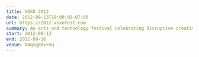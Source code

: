 ```yaml
---
title: XOXO 2012
date: 2012-09-13T19:00:00-07:00
url: https://2012.xoxofest.com
summary: An arts and technology festival celebrating disruptive creativity that brings independent artists who use the Internet to make a living together with the technologists building the tools that make it possible.
start: 2012-09-13
end: 2012-09-16
venue: 84qvg88v+mq
---
```


